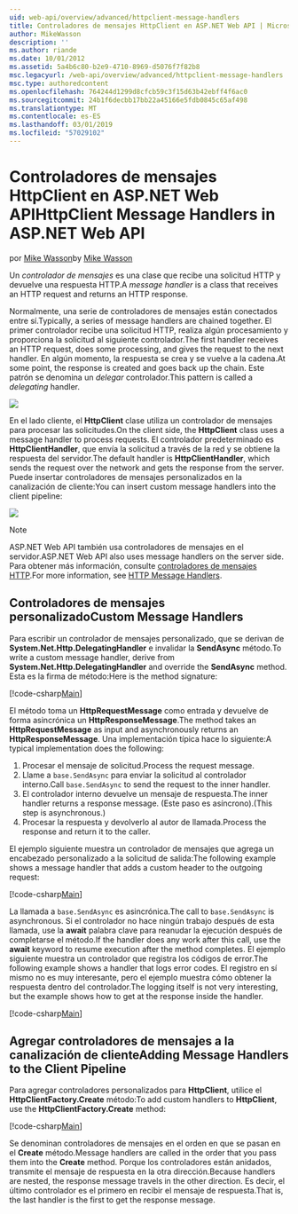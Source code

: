 ```yaml
---
uid: web-api/overview/advanced/httpclient-message-handlers
title: Controladores de mensajes HttpClient en ASP.NET Web API | Microsoft Docs
author: MikeWasson
description: ''
ms.author: riande
ms.date: 10/01/2012
ms.assetid: 5a4b6c80-b2e9-4710-8969-d5076f7f82b8
msc.legacyurl: /web-api/overview/advanced/httpclient-message-handlers
msc.type: authoredcontent
ms.openlocfilehash: 764244d1299d8cfcb59c3f15d63b42ebff4f6ac0
ms.sourcegitcommit: 24b1f6decbb17bb22a45166e5fdb0845c65af498
ms.translationtype: MT
ms.contentlocale: es-ES
ms.lasthandoff: 03/01/2019
ms.locfileid: "57029102"
---
```

<a name="httpclient-message-handlers-in-aspnet-web-api"></a><span data-ttu-id="3a7af-102">Controladores de mensajes HttpClient en ASP.NET Web API</span><span class="sxs-lookup"><span data-stu-id="3a7af-102">HttpClient Message Handlers in ASP.NET Web API</span></span>
====================
<span data-ttu-id="3a7af-103">por [Mike Wasson](https://github.com/MikeWasson)</span><span class="sxs-lookup"><span data-stu-id="3a7af-103">by [Mike Wasson](https://github.com/MikeWasson)</span></span>

<span data-ttu-id="3a7af-104">Un *controlador de mensajes* es una clase que recibe una solicitud HTTP y devuelve una respuesta HTTP.</span><span class="sxs-lookup"><span data-stu-id="3a7af-104">A *message handler* is a class that receives an HTTP request and returns an HTTP response.</span></span>

<span data-ttu-id="3a7af-105">Normalmente, una serie de controladores de mensajes están conectados entre sí.</span><span class="sxs-lookup"><span data-stu-id="3a7af-105">Typically, a series of message handlers are chained together.</span></span> <span data-ttu-id="3a7af-106">El primer controlador recibe una solicitud HTTP, realiza algún procesamiento y proporciona la solicitud al siguiente controlador.</span><span class="sxs-lookup"><span data-stu-id="3a7af-106">The first handler receives an HTTP request, does some processing, and gives the request to the next handler.</span></span> <span data-ttu-id="3a7af-107">En algún momento, la respuesta se crea y se vuelve a la cadena.</span><span class="sxs-lookup"><span data-stu-id="3a7af-107">At some point, the response is created and goes back up the chain.</span></span> <span data-ttu-id="3a7af-108">Este patrón se denomina un *delegar* controlador.</span><span class="sxs-lookup"><span data-stu-id="3a7af-108">This pattern is called a *delegating* handler.</span></span>

![](httpclient-message-handlers/_static/image1.png)

<span data-ttu-id="3a7af-109">En el lado cliente, el **HttpClient** clase utiliza un controlador de mensajes para procesar las solicitudes.</span><span class="sxs-lookup"><span data-stu-id="3a7af-109">On the client side, the **HttpClient** class uses a message handler to process requests.</span></span> <span data-ttu-id="3a7af-110">El controlador predeterminado es **HttpClientHandler**, que envía la solicitud a través de la red y se obtiene la respuesta del servidor.</span><span class="sxs-lookup"><span data-stu-id="3a7af-110">The default handler is **HttpClientHandler**, which sends the request over the network and gets the response from the server.</span></span> <span data-ttu-id="3a7af-111">Puede insertar controladores de mensajes personalizados en la canalización de cliente:</span><span class="sxs-lookup"><span data-stu-id="3a7af-111">You can insert custom message handlers into the client pipeline:</span></span>

![](httpclient-message-handlers/_static/image2.png)

> [!NOTE]
> <span data-ttu-id="3a7af-112">ASP.NET Web API también usa controladores de mensajes en el servidor.</span><span class="sxs-lookup"><span data-stu-id="3a7af-112">ASP.NET Web API also uses message handlers on the server side.</span></span> <span data-ttu-id="3a7af-113">Para obtener más información, consulte [controladores de mensajes HTTP](http-message-handlers.md).</span><span class="sxs-lookup"><span data-stu-id="3a7af-113">For more information, see [HTTP Message Handlers](http-message-handlers.md).</span></span>


## <a name="custom-message-handlers"></a><span data-ttu-id="3a7af-114">Controladores de mensajes personalizado</span><span class="sxs-lookup"><span data-stu-id="3a7af-114">Custom Message Handlers</span></span>

<span data-ttu-id="3a7af-115">Para escribir un controlador de mensajes personalizado, que se derivan de **System.Net.Http.DelegatingHandler** e invalidar la **SendAsync** método.</span><span class="sxs-lookup"><span data-stu-id="3a7af-115">To write a custom message handler, derive from **System.Net.Http.DelegatingHandler** and override the **SendAsync** method.</span></span> <span data-ttu-id="3a7af-116">Esta es la firma de método:</span><span class="sxs-lookup"><span data-stu-id="3a7af-116">Here is the method signature:</span></span>

[!code-csharp[Main](httpclient-message-handlers/samples/sample1.cs)]

<span data-ttu-id="3a7af-117">El método toma un **HttpRequestMessage** como entrada y devuelve de forma asincrónica un **HttpResponseMessage**.</span><span class="sxs-lookup"><span data-stu-id="3a7af-117">The method takes an **HttpRequestMessage** as input and asynchronously returns an **HttpResponseMessage**.</span></span> <span data-ttu-id="3a7af-118">Una implementación típica hace lo siguiente:</span><span class="sxs-lookup"><span data-stu-id="3a7af-118">A typical implementation does the following:</span></span>

1. <span data-ttu-id="3a7af-119">Procesar el mensaje de solicitud.</span><span class="sxs-lookup"><span data-stu-id="3a7af-119">Process the request message.</span></span>
2. <span data-ttu-id="3a7af-120">Llame a `base.SendAsync` para enviar la solicitud al controlador interno.</span><span class="sxs-lookup"><span data-stu-id="3a7af-120">Call `base.SendAsync` to send the request to the inner handler.</span></span>
3. <span data-ttu-id="3a7af-121">El controlador interno devuelve un mensaje de respuesta.</span><span class="sxs-lookup"><span data-stu-id="3a7af-121">The inner handler returns a response message.</span></span> <span data-ttu-id="3a7af-122">(Este paso es asíncrono).</span><span class="sxs-lookup"><span data-stu-id="3a7af-122">(This step is asynchronous.)</span></span>
4. <span data-ttu-id="3a7af-123">Procesar la respuesta y devolverlo al autor de llamada.</span><span class="sxs-lookup"><span data-stu-id="3a7af-123">Process the response and return it to the caller.</span></span>

<span data-ttu-id="3a7af-124">El ejemplo siguiente muestra un controlador de mensajes que agrega un encabezado personalizado a la solicitud de salida:</span><span class="sxs-lookup"><span data-stu-id="3a7af-124">The following example shows a message handler that adds a custom header to the outgoing request:</span></span>

[!code-csharp[Main](httpclient-message-handlers/samples/sample2.cs)]

<span data-ttu-id="3a7af-125">La llamada a `base.SendAsync` es asincrónica.</span><span class="sxs-lookup"><span data-stu-id="3a7af-125">The call to `base.SendAsync` is asynchronous.</span></span> <span data-ttu-id="3a7af-126">Si el controlador no hace ningún trabajo después de esta llamada, use la **await** palabra clave para reanudar la ejecución después de completarse el método.</span><span class="sxs-lookup"><span data-stu-id="3a7af-126">If the handler does any work after this call, use the **await** keyword to resume execution after the method completes.</span></span> <span data-ttu-id="3a7af-127">El ejemplo siguiente muestra un controlador que registra los códigos de error.</span><span class="sxs-lookup"><span data-stu-id="3a7af-127">The following example shows a handler that logs error codes.</span></span> <span data-ttu-id="3a7af-128">El registro en sí mismo no es muy interesante, pero el ejemplo muestra cómo obtener la respuesta dentro del controlador.</span><span class="sxs-lookup"><span data-stu-id="3a7af-128">The logging itself is not very interesting, but the example shows how to get at the response inside the handler.</span></span>

[!code-csharp[Main](httpclient-message-handlers/samples/sample3.cs?highlight=10,13)]

## <a name="adding-message-handlers-to-the-client-pipeline"></a><span data-ttu-id="3a7af-129">Agregar controladores de mensajes a la canalización de cliente</span><span class="sxs-lookup"><span data-stu-id="3a7af-129">Adding Message Handlers to the Client Pipeline</span></span>

<span data-ttu-id="3a7af-130">Para agregar controladores personalizados para **HttpClient**, utilice el **HttpClientFactory.Create** método:</span><span class="sxs-lookup"><span data-stu-id="3a7af-130">To add custom handlers to **HttpClient**, use the **HttpClientFactory.Create** method:</span></span>

[!code-csharp[Main](httpclient-message-handlers/samples/sample4.cs)]

<span data-ttu-id="3a7af-131">Se denominan controladores de mensajes en el orden en que se pasan en el **Create** método.</span><span class="sxs-lookup"><span data-stu-id="3a7af-131">Message handlers are called in the order that you pass them into the **Create** method.</span></span> <span data-ttu-id="3a7af-132">Porque los controladores están anidados, transmite el mensaje de respuesta en la otra dirección.</span><span class="sxs-lookup"><span data-stu-id="3a7af-132">Because handlers are nested, the response message travels in the other direction.</span></span> <span data-ttu-id="3a7af-133">Es decir, el último controlador es el primero en recibir el mensaje de respuesta.</span><span class="sxs-lookup"><span data-stu-id="3a7af-133">That is, the last handler is the first to get the response message.</span></span>
